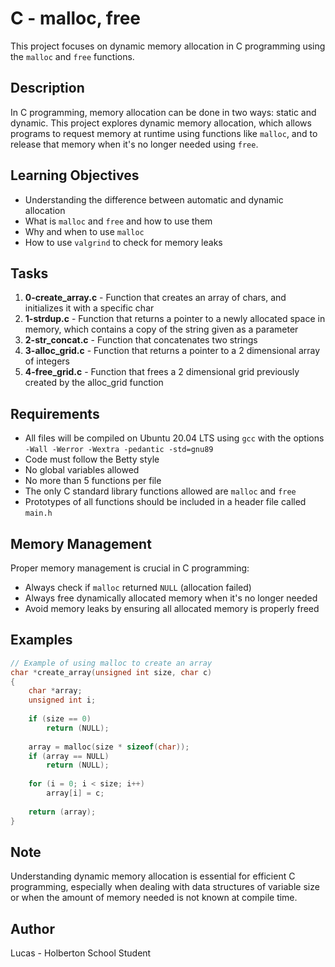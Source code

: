 # C - malloc, free

This project focuses on dynamic memory allocation in C programming using the `malloc` and `free` functions.

## Description

In C programming, memory allocation can be done in two ways: static and dynamic. This project explores dynamic memory allocation, which allows programs to request memory at runtime using functions like `malloc`, and to release that memory when it's no longer needed using `free`.

## Learning Objectives

- Understanding the difference between automatic and dynamic allocation
- What is `malloc` and `free` and how to use them
- Why and when to use `malloc`
- How to use `valgrind` to check for memory leaks

## Tasks

1. **0-create_array.c** - Function that creates an array of chars, and initializes it with a specific char
2. **1-strdup.c** - Function that returns a pointer to a newly allocated space in memory, which contains a copy of the string given as a parameter
3. **2-str_concat.c** - Function that concatenates two strings
4. **3-alloc_grid.c** - Function that returns a pointer to a 2 dimensional array of integers
5. **4-free_grid.c** - Function that frees a 2 dimensional grid previously created by the alloc_grid function

## Requirements

- All files will be compiled on Ubuntu 20.04 LTS using `gcc` with the options `-Wall -Werror -Wextra -pedantic -std=gnu89`
- Code must follow the Betty style
- No global variables allowed
- No more than 5 functions per file
- The only C standard library functions allowed are `malloc` and `free`
- Prototypes of all functions should be included in a header file called `main.h`

## Memory Management

Proper memory management is crucial in C programming:
- Always check if `malloc` returned `NULL` (allocation failed)
- Always free dynamically allocated memory when it's no longer needed
- Avoid memory leaks by ensuring all allocated memory is properly freed

## Examples

```c
// Example of using malloc to create an array
char *create_array(unsigned int size, char c)
{
    char *array;
    unsigned int i;
    
    if (size == 0)
        return (NULL);
    
    array = malloc(size * sizeof(char));
    if (array == NULL)
        return (NULL);
    
    for (i = 0; i < size; i++)
        array[i] = c;
    
    return (array);
}
```

## Note

Understanding dynamic memory allocation is essential for efficient C programming, especially when dealing with data structures of variable size or when the amount of memory needed is not known at compile time.

## Author

Lucas - Holberton School Student